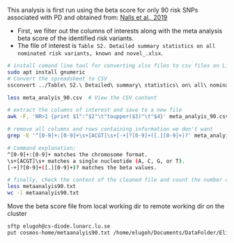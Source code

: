 This analysis is first run using the beta score for only 90 risk SNPs associated with PD and obtained from: [Nalls et al., 2019](https://pmc.ncbi.nlm.nih.gov/articles/instance/8422160/bin/NIHMS1735188-supplement-mmc1.pdf)

- First, we filter out the columns of interests along with the meta analysis beta score of the identified risk variants. 
- The file of interest is ```Table S2. Detailed summary statistics on all nominated risk variants, known and novel_.xlsx```.

```bash 
# install comand line tool for converting xlsx files to csv files on Linux
sudo apt install gnumeric
# Convert the spreadsheet to CSV
ssconvert ../Table\ S2.\ Detailed\ summary\ statistics\ on\ all\ nominated\ risk\ variants\,\ known\ and\ novel_.xlsx  meta_analyis_90.csv

less meta_analyis_90.csv  # View the CSV content

# extract the columns of interest and save to a new file
awk -F, 'NR>1 {print $1":"$2"\t"toupper($3)"\t"$4}' meta_analyis_90.csv > meta_analyis_90.txt

# remove all columns and rows containing information we don't want
grep -E '^[0-9]+:[0-9]+\s+[ACGT]\s+[-+]?[0-9]+([.][0-9]+)?' meta_analyis_90.txt > metaanalyis90.txt

# Command explanation:
^[0-9]+:[0-9]+ matches the chromosome format.
\s+[ACGT]\s+ matches a single nucleotide (A, C, G, or T).
[-+]?[0-9]+([.][0-9]+)? matches the beta values.

# finally, check the content of the cleaned file and count the number of rows
less metaanalyis90.txt
wc -l metaanalyis90.txt
```

Move the beta score file from local working dir to remote working dir on the cluster
```bash
sftp elugoh@cs-diode.lunarc.lu.se
put cosmos-home/metaanalyis90.txt /home/elugoh/Documents/DataFolder/Elijah
```

